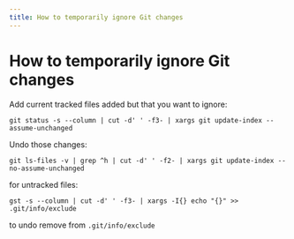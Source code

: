 ```yaml
---
title: How to temporarily ignore Git changes
---
```


# How to temporarily ignore Git changes

Add current tracked files added but that you want to ignore:

```
git status -s --column | cut -d' ' -f3- | xargs git update-index --assume-unchanged
```


Undo those changes:

```
git ls-files -v | grep ^h | cut -d' ' -f2- | xargs git update-index --no-assume-unchanged
```

for untracked files:

```
gst -s --column | cut -d' ' -f3- | xargs -I{} echo "{}" >> .git/info/exclude
```

to undo remove from `.git/info/exclude`
